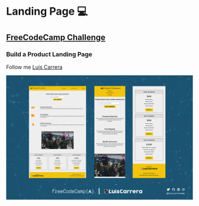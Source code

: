 # Landing Page 💻
## [FreeCodeCamp Challenge](https://www.freecodecamp.org/learn/responsive-web-design/responsive-web-design-projects/build-a-product-landing-page)
### Build a Product Landing Page
Follow me [Luis Carrera](https://linktr.ee/luiscarreramv)

![Landing Page](/landingpage-freecodecamp.jpg)
